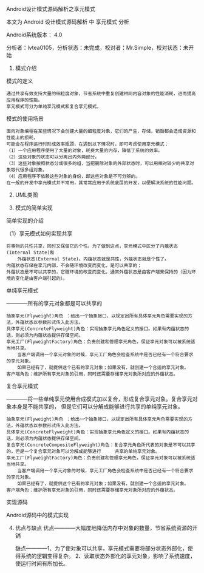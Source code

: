 Android设计模式源码解析之享元模式

本文为 Android 设计模式源码解析 中 享元模式 分析

Android系统版本： 4.0

分析者：lvtea0105，分析状态：未完成，校对者：Mr.Simple，校对状态：未开始

1. 模式介绍

模式的定义

    通过共享有效支持大量的细粒度对象，节省系统中重复创建相同内容对象的性能消耗，进而提高应用程序的性能。
    享元模式可分为单纯享元模式和复合享元模式。

模式的使用场景

    面向对象编程在某些情况下会创建大量的细粒度对象，它们的产生，存储，销毁都会造成资源和性能上的损耗，
    可能会在程序运行时形成效率瓶颈，在遇到以下情况时，即可考虑使用享元模式：
    （1）一个应用程序使用了大量的对象，耗费大量的内存，降低了系统的效率。
    （2）这些对象的状态可以分离出内外两部分。
    （3）这些对象按照状态分成很多的组，当把删除对象的外部状态时，可以用相对较少的共享对象取代很多组对象。 
    （4）应用程序不依赖这些对象的身份，即这些对象是不可分辨的。
    在一般的开发中享元模式并不常用，其常常应用于系统底层的开发，以便解决系统的性能问题。

2. UML类图

3. 模式的简单实现

简单实现的介绍

（1）享元模式如何实现共享

    将事物的共性共享，同时又保留它的个性。为了做到这点，享元模式中区分了内蕴状态(Internal State)和
        外蕴状态(External State)。内蕴状态就是共性，外蕴状态就是个性了。
    内蕴状态存储在享元内部，不会随环境改变而变化，是可以共享的；
    外蕴状态是不可以共享的，它随环境的改变而变化，通常外蕴状态是由客户端来保持的（因为环境的变化是由客户端引起的）。


单纯享元模式

————所有的享元对象都是可以共享的

    抽象享元(Flyweight)角色 ：给出一个抽象接口，以规定出所有具体享元角色需要实现的方法，外蕴状态以参数形式传入此方法。
    具体享元(ConcreteFlyweight)角色：实现抽象享元角色定义的接口。如果有内蕴状态的话，则必须为内蕴状态提供存储空间。
    享元工厂(FlyweightFactory)角色：负责创建和管理享元角色，保证享元对象可以被系统适当地共享。
        当客户端调用一个享元对象的时候，享元工厂角色会检查系统中是否已经有一个符合要求的享元对象。
        如果已经有了，就提供这个已有的享元对象；如果没有，就创建一个合适的享元对象。
    客户端角色：维护所有享元对象的引用，同时还需要存储享元对象所对应的外蕴状态。


复合享元模式

————将一些单纯享元使用合成模式加以复合，形成复合享元对象。复合享元对象本身是不能共享的，
    但是它们可以分解成能够进行共享的单纯享元对象。

    抽象享元(Flyweight)角色 ：给出一个抽象接口，以规定出所有具体享元角色需要实现的方法，外蕴状态以参数形式传入此方法。
    具体享元(ConcreteFlyweight)角色：实现抽象享元角色定义的接口。如果有内蕴状态的话，则必须为内蕴状态提供存储空间。
    复合享元(ConcreteCompositeFlyweight)角色：复合享元角色所代表的对象是不可以共享的，但是一个复合享元对象可以分解成能够进行     共享的单纯享元对象。
    享元工厂(FlyweightFactory)角色：负责创建和管理享元角色，保证享元对象可以被系统适当地共享。
        当客户端调用一个享元对象的时候，享元工厂角色会检查系统中是否已经有一个符合要求的享元对象。
        如果已经有了，就提供这个已有的享元对象；如果没有，就创建一个合适的享元对象。
    客户端角色：维护所有享元对象的引用，同时还需要存储享元对象所对应的外蕴状态。

实现源码

Android源码中的模式实现

4. 优点与缺点
    优点————大幅度地降低内存中对象的数量，节省系统资源的开销

    缺点————1、为了使对象可以共享，享元模式需要将部分状态外部化，使得系统的逻辑变得复杂。
            2、读取状态外部化的享元对象，影响了系统速度，使运行时间有所加长。
